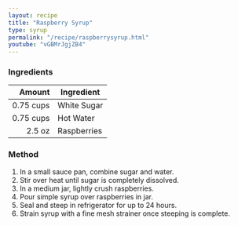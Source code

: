```yaml
---
layout: recipe
title: "Raspberry Syrup"
type: syrup
permalink: "/recipe/raspberrysyrup.html"
youtube: "vGBMrJgjZB4"
---
```


### Ingredients

| Amount  | Ingredient               |
| --------: | ----------- |
| 0.75 cups | White Sugar |
| 0.75 cups | Hot Water   |
|    2.5 oz | Raspberries |

### Method

1. In a small sauce pan, combine sugar and water.
2. Stir over heat until sugar is completely dissolved.
3. In a medium jar, lightly crush raspberries.
4. Pour simple syrup over raspberries in jar.
5. Seal and steep in refrigerator for up to 24 hours.
6. Strain syrup with a fine mesh strainer once steeping is complete.

